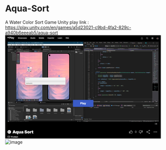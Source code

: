 # Aqua-Sort
A Water Color Sort Game
Unity play link : https://play.unity.com/en/games/a5d23021-c9bd-4fa2-829c-a940b6eeeab5/aqua-sort
![image](https://github.com/VR-WebSpider/Aqua-Sort/blob/main/Screenshot%202025-06-25%20114148.png)
![image](https://github.com/user-attachments/assets/bb674093-3680-4a2f-a8da-985224f3f1ce)
